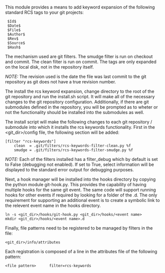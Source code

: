 This module provides a means to add keyword expansion of the following
standard RCS tags to your git projects:

	 $Id$
	 $Date$
	 $File$
	 $Author$
	 $Rev$
	 $Source$
	 $Hash$

The mechanism used are git filters.  The smudge filter is run on checkout and commit.
The clean filter is run on commit.  The tags are only expanded on the local disk,
not in the repository itself.

*NOTE:* The revision used is the date the file was last commit to the git repository as
        git does not have a true revision number.

The install the rcs keyword expansion, change directory to the root of the git
repository and run the install.sh script.  It will make all of the necessary changes
to the git repository configuration.  Additionally, if there are git submodules
defined in the repository, you will be prompted as to wheter or not the functionality
should be installed into the submodules as well.

The install script will make the following changes to each git repository / submodule
into which it installs the rcs keywords functionality.  First in the <git_dir>/config
file, the following section will be added:

	[filter "rcs-keywords"]
		clean  = .git/filters/rcs-keywords-filter-clean.py %f
		smudge = .git/filters/rcs-keywords-filter-smudge.py %f

*NOTE:* Each of the filters installed has a filter_debug which by default is set to
        False (debugging not enabled).  If set to True, select information will be displayed
        to the standard error output for debugging purposes.

Next, a hook manager will be installed into the hooks directory by copying the python
module git-hook.py.  This provides the capability of having multiple hooks for the
same git event. The same code will support running hooks for other events if required
by looking for a folder of the <event name>.d. The only requirement for supporting an
additional event is to create a symbolic link to the relevent event name in the hooks
directory.

	ln -s <git_dir>/hooks/git-hook.py <git_dir>/hooks/<event name>
	mkdir <git_dir>/hooks/<event name>.d

Finally, file patterns need to be registered to be managed by filters in the file:

	<git_dir>/info/attributes

Each registration is composed of a line in the attributes file of the following pattern:

	<file pattern>		filter=rcs-keywords
